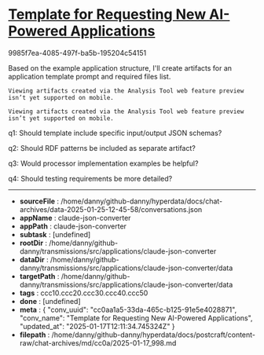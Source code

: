 # [Template for Requesting New AI-Powered Applications](https://claude.ai/chat/cc0aa1a5-33da-465c-b125-91e5e4028871)

9985f7ea-4085-497f-ba5b-195204c54151

 Based on the example application structure, I'll create artifacts for an application template prompt and required files list.
```
Viewing artifacts created via the Analysis Tool web feature preview isn’t yet supported on mobile.
```


```
Viewing artifacts created via the Analysis Tool web feature preview isn’t yet supported on mobile.
```



q1: Should template include specific input/output JSON schemas?

q2: Should RDF patterns be included as separate artifact?

q3: Would processor implementation examples be helpful?

q4: Should testing requirements be more detailed?

---

* **sourceFile** : /home/danny/github-danny/hyperdata/docs/chat-archives/data-2025-01-25-12-45-58/conversations.json
* **appName** : claude-json-converter
* **appPath** : claude-json-converter
* **subtask** : [undefined]
* **rootDir** : /home/danny/github-danny/transmissions/src/applications/claude-json-converter
* **dataDir** : /home/danny/github-danny/transmissions/src/applications/claude-json-converter/data
* **targetPath** : /home/danny/github-danny/transmissions/src/applications/claude-json-converter/data
* **tags** : ccc10.ccc20.ccc30.ccc40.ccc50
* **done** : [undefined]
* **meta** : {
  "conv_uuid": "cc0aa1a5-33da-465c-b125-91e5e4028871",
  "conv_name": "Template for Requesting New AI-Powered Applications",
  "updated_at": "2025-01-17T12:11:34.745324Z"
}
* **filepath** : /home/danny/github-danny/hyperdata/docs/postcraft/content-raw/chat-archives/md/cc0a/2025-01-17_998.md
